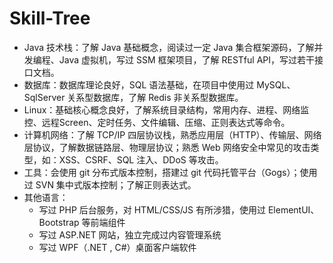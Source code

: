 # Skill-Tree

- Java 技术栈：了解 Java 基础概念，阅读过一定 Java 集合框架源码，了解并发编程、Java 虚拟机，写过 SSM 框架项目，了解 RESTful API，写过若干接口文档。
- 数据库：数据库理论良好，SQL 语法基础，在项目中使用过 MySQL、SqlServer 关系型数据库，了解 Redis 非关系型数据库。
- Linux：基础核心概念良好，了解系统目录结构，常用内存、进程、网络监控、远程Screen、定时任务、文件编辑、压缩、正则表达式等命令。
- 计算机网络：了解 TCP/IP 四层协议栈，熟悉应用层（HTTP）、传输层、网络层协议，了解数据链路层、物理层协议；熟悉 Web 网络安全中常见的攻击类型，如：XSS、CSRF、SQL 注入、DDoS 等攻击。
- 工具：会使用 git 分布式版本控制，搭建过 git 代码托管平台（Gogs）；使用过 SVN 集中式版本控制；了解正则表达式。
- 其他语言：
  - 写过 PHP 后台服务，对 HTML/CSS/JS 有所涉猎，使用过 ElementUI、Bootstrap 等前端组件
  - 写过 ASP.NET 网站，独立完成过内容管理系统
  - 写过 WPF（.NET , C#）桌面客户端软件